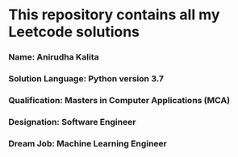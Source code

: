 ### <h1>This repository contains all my Leetcode solutions</h1>
 <h3>Name: Anirudha Kalita </h3>
<h3>Solution Language: Python version 3.7</h3>
<h3>Qualification: Masters in Computer Applications (MCA)</h3>
 <h3>Designation: Software Engineer </h3>
<h3>Dream Job: Machine Learning Engineer</h3>
 
